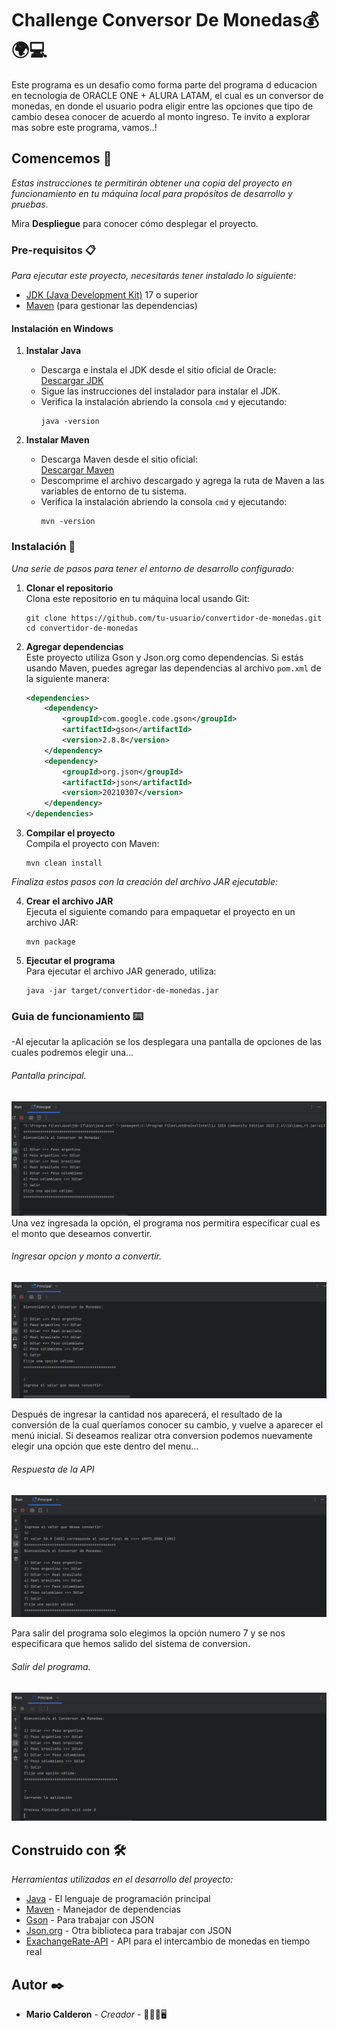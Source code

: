 # Challenge Conversor De Monedas💰🌍💻

Este programa es un desafio como forma parte del programa d educacion en tecnologia de ORACLE ONE + ALURA LATAM, el cual es un conversor de monedas, en donde el usuario podra eligir entre las opciones que tipo de cambio desea conocer de acuerdo al monto ingreso. Te invito a explorar mas sobre este programa, vamos..!

## Comencemos 🚀

_Estas instrucciones te permitirán obtener una copia del proyecto en funcionamiento en tu máquina local para propósitos de desarrollo y pruebas._

Mira **Despliegue** para conocer cómo desplegar el proyecto.

### Pre-requisitos 📋

_Para ejecutar este proyecto, necesitarás tener instalado lo siguiente:_

- [JDK (Java Development Kit)](https://www.oracle.com/java/technologies/javase-jdk21-downloads.html) 17 o superior
- [Maven](https://maven.apache.org/) (para gestionar las dependencias)

#### Instalación en Windows

1. **Instalar Java**
    - Descarga e instala el JDK desde el sitio oficial de Oracle:  
      [Descargar JDK](https://www.oracle.com/java/technologies/javase-jdk21-downloads.html)
    - Sigue las instrucciones del instalador para instalar el JDK.
    - Verifica la instalación abriendo la consola `cmd` y ejecutando:
      ```
      java -version
      ```

2. **Instalar Maven**
    - Descarga Maven desde el sitio oficial:  
      [Descargar Maven](https://maven.apache.org/download.cgi)
    - Descomprime el archivo descargado y agrega la ruta de Maven a las variables de entorno de tu sistema.
    - Verifica la instalación abriendo la consola `cmd` y ejecutando:
      ```
      mvn -version
      ```

### Instalación 🔧

_Una serie de pasos para tener el entorno de desarrollo configurado:_

1. **Clonar el repositorio**  
   Clona este repositorio en tu máquina local usando Git:
   ```
   git clone https://github.com/tu-usuario/convertidor-de-monedas.git
   cd convertidor-de-monedas
   ```

2. **Agregar dependencias**  
   Este proyecto utiliza Gson y Json.org como dependencias. Si estás usando Maven, puedes agregar las dependencias al archivo `pom.xml` de la siguiente manera:

   ```xml
   <dependencies>
       <dependency>
           <groupId>com.google.code.gson</groupId>
           <artifactId>gson</artifactId>
           <version>2.8.8</version>
       </dependency>
       <dependency>
           <groupId>org.json</groupId>
           <artifactId>json</artifactId>
           <version>20210307</version>
       </dependency>
   </dependencies>
   ```

3. **Compilar el proyecto**  
   Compila el proyecto con Maven:
   ```
   mvn clean install
   ```

_Finaliza estos pasos con la creación del archivo JAR ejecutable:_

4. **Crear el archivo JAR**  
   Ejecuta el siguiente comando para empaquetar el proyecto en un archivo JAR:
   ```
   mvn package
   ```

5. **Ejecutar el programa**  
   Para ejecutar el archivo JAR generado, utiliza:
   ```
   java -jar target/convertidor-de-monedas.jar
   ```

### Guia de funcionamiento ⌨️
-Al ejecutar la aplicación se los desplegara una pantalla de opciones de las cuales podremos elegir una...
###### Pantalla principal.
![Opcion 1](imagenes/paso1.png)
Una vez ingresada la opción, el programa nos permitira especificar cual es el monto que deseamos convertir.
###### Ingresar opcion y monto a convertir.
![Opcion 2](imagenes/paso2.png) 
 
Después de ingresar la cantidad nos aparecerá, el resultado de la conversión de la cual queríamos conocer su cambio, y vuelve a aparecer el menú inicial. Si deseamos realizar otra conversion podemos nuevamente elegir una opción que este dentro del menu...
###### Respuesta de la API
![Opcion 3](imagenes/paso3.png)

Para salir del programa solo elegimos la opción numero 7 y se nos especificara que hemos salido del sistema de conversion. 
###### Salir del programa.
![Opcion 4](imagenes/paso4.png)




## Construido con 🛠️

_Herramientas utilizadas en el desarrollo del proyecto:_

* [Java](https://www.oracle.com/java/) - El lenguaje de programación principal
* [Maven](https://maven.apache.org/) - Manejador de dependencias
* [Gson](https://github.com/google/gson) - Para trabajar con JSON
* [Json.org](https://www.json.org/json-en.html) - Otra biblioteca para trabajar con JSON
* [ExachangeRate-API](https://www.exchangerate-api.com/docs/pair-conversion-requests) - API para el intercambio de monedas en tiempo real

## Autor ✒️


* **Mario Calderon** - *Creador* - 👨🏽‍💻🖥️
